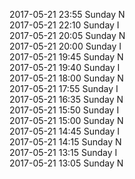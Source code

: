 2017-05-21 23:55 Sunday  N  
2017-05-21 22:10 Sunday  I  
2017-05-21 20:05 Sunday  N  
2017-05-21 20:00 Sunday  I  
2017-05-21 19:45 Sunday  N  
2017-05-21 19:40 Sunday  I  
2017-05-21 18:00 Sunday  N  
2017-05-21 17:55 Sunday  I  
2017-05-21 16:35 Sunday  N  
2017-05-21 15:50 Sunday  I  
2017-05-21 15:00 Sunday  N  
2017-05-21 14:45 Sunday  I  
2017-05-21 14:15 Sunday  N  
2017-05-21 13:15 Sunday  I  
2017-05-21 13:05 Sunday  N  

